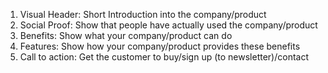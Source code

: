 1. Visual Header: Short Introduction into the company/product
2. Social Proof: Show that people have actually used the company/product
3. Benefits: Show what your company/product can do
4. Features: Show how your company/product provides these benefits
5. Call to action: Get the customer to buy/sign up (to newsletter)/contact
